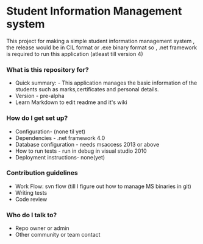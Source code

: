 # Student Information Management system #

This project for making a simple student information management system , the release would be in CIL format
or .exe binary format so , .net framework is required to run this application (atleast till version 4)

### What is this repository for? ###

* Quick summary: - This application manages the basic information of the students such as marks,certificates
and personal details.
* Version - pre-alpha
* Learn Markdown to edit readme and it's wiki

### How do I get set up? ###

* Configuration- (none til yet)
* Dependencies - .net framework 4.0
* Database configuration - needs msaccess 2013 or above
* How to run tests - run in debug in visual studio 2010
* Deployment instructions- none(yet)

### Contribution guidelines ###

* Work Flow: svn flow (till I figure out how to manage MS binaries in git)
* Writing tests
* Code review

### Who do I talk to? ###

* Repo owner or admin
* Other community or team contact
